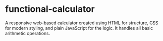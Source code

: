 # functional-calculator
A responsive web-based calculator created using HTML for structure, CSS for modern styling, and plain JavaScript for the logic. It handles all basic arithmetic operations.
